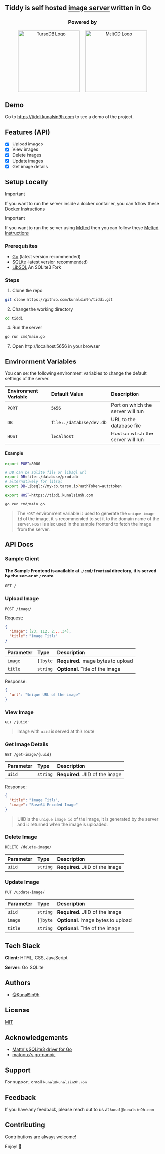 ## Tiddy is self hosted [image server](https://en.wikipedia.org/wiki/Image_server) written in Go

<div align="center">
  <h3>Powered by</h3>
  <div style="display: flex; justify-content: center;">
  <a href="https://turso.tech/">
  <img width="200px" src="https://i.imgur.com/jg5epki.png" alt="TursoDB Logo">
  </a>
  <a href="https://github.com/meltred/meltcd" style="margin-left: 20px;">
  <img width="200px" src="https://i.imgur.com/kTlutIZ.png" alt="MeltCD Logo"> 
  </a>
  </div>
</div> 

## Demo

Go to https://tiddi.kunalsin9h.com to see a demo of the project.


## Features (API)

- [x] Upload images
- [x] View images
- [x] Delete images
- [x] Update images
- [x] Get image details

## Setup Locally

> [!IMPORTANT]
> If you want to run the server inside a docker container, you can follow these [Docker Instructions](https://github.com/kunalsin9h/tiddi/blob/main/Docker.md)

> [!IMPORTANT]
> If you want to run the server using [Meltcd](https://github.com/meltred/meltcd) then you can follow these [Meltcd Instructions](https://github.com/kunalsin9h/tiddi/blob/main/Meltcd.md)

### Prerequisites

- [Go](https://golang.org/dl/) (latest version recommended)
- [SQLite](https://www.sqlite.org/download.html) (latest version recommended)
- [LibSQL](https://github.com/tursodatabase/libsql) An SQLite3 Fork 

### Steps

1. Clone the repo

```bash
git clone https://github.com/kunalsin9h/tiddi.git
```

2. Change the working directory

```bash
cd tiddi
```

4. Run the server

```bash
go run cmd/main.go
```

7. Open http://localhost:5656 in your browser

## Environment Variables

You can set the following environment variables to change the default settings of the server.

| Environment Variable | Default Value            | Description                       |
| :------------------- | :----------------------- | :-------------------------------- |
| `PORT`               | `5656`                   | Port on which the server will run |
| `DB`                 | `file:./database/dev.db` | URL to the database file          |
| `HOST`               | `localhost`              | Host on which the server will run |

#### Example

```bash
export PORT=8080

# DB can be sqlite file or libsql url
export DB=file:./database/prod.db
# alternatively for libsql
export DB=libsql://my-db.tarso.io?authToken=autotoken

export HOST=https://tiddi.kunalsin9h.com

go run cmd/main.go
```

> The `HOST` environment variable is used to generate the `unique image id` of the image, it is recommended to set it to the domain name of the server. `HOST` is also used in the sample frontend to fetch the image from the server.

## API Docs

### Sample Client

#### The Sample Frontend is available at `./cmd/frontend` directory, it is served by the server at `/` route.

```http
GET /
```

### Upload Image

```http
POST /image/
```

Request:

```json
{
  "image": [23, 112, 2,...34],
  "title": "Image Title"
}
```

| Parameter | Type     | Description                         |
| :-------- | :------- | :---------------------------------- |
| `image`   | `[]byte` | **Required**. Image bytes to upload |
| `title`   | `string` | **Optional**. Title of the image    |

Response:

```json
{
  "url": "Unique URL of the image"
}
```

### View Image

```http
GET /{uiid}
```

> Image with `uiid` is served at this route

### Get Image Details

```http
GET /get-image/{uuid}
```

| Parameter | Type     | Description                     |
| :-------- | :------- | :------------------------------ |
| `uiid`    | `string` | **Required**. UIID of the image |

Response:

```json
{
  "title": "Image Title",
  "image": "Base64 Encoded Image"
}
```

> UIID is the `unique image id` of the image, it is generated by the server and is returned when the image is uploaded.

### Delete Image

```http
DELETE /delete-image/
```

| Parameter | Type     | Description                     |
| :-------- | :------- | :------------------------------ |
| `uiid`    | `string` | **Required**. UIID of the image |

### Update Image

```http
PUT /update-image/
```

| Parameter | Type     | Description                         |
| :-------- | :------- | :---------------------------------- |
| `uiid`    | `string` | **Required**. UIID of the image     |
| `image`   | `[]byte` | **Optional**. Image bytes to upload |
| `title`   | `string` | **Optional**. Title of the image    |

## Tech Stack

**Client:** HTML, CSS, JavaScript

**Server:** Go, SQLite

## Authors

- [@KunalSin9h](https://github.com/KunalSin9h)

## License

[MIT](https://choosealicense.com/licenses/mit/)

## Acknowledgements

- [Mattn's SQLite3 driver for Go](https://github.com/mattn/go-sqlite3)
- [matoous's go-nanoid](https://github.com/matoous/go-nanoid)

## Support

For support, email `kunal@kunalsin9h.com`

## Feedback

If you have any feedback, please reach out to us at `kunal@kunalsin9h.com`

## Contributing

Contributions are always welcome!

Enjoy! 🚀
